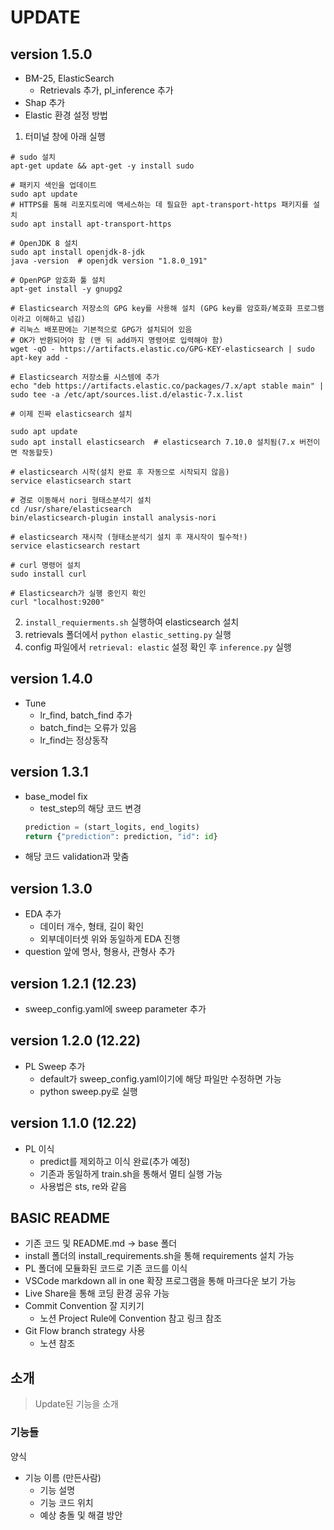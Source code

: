 # UPDATE
## version 1.5.0
* BM-25, ElasticSearch
  * Retrievals 추가, pl_inference 추가
* Shap 추가 
* Elastic 환경 설정 방법

1. 터미널 창에 아래 실행
~~~
# sudo 설치
apt-get update && apt-get -y install sudo

# 패키지 색인을 업데이트
sudo apt update
# HTTPS를 통해 리포지토리에 액세스하는 데 필요한 apt-transport-https 패키지를 설치
sudo apt install apt-transport-https

# OpenJDK 8 설치
sudo apt install openjdk-8-jdk
java -version  # openjdk version "1.8.0_191"

# OpenPGP 암호화 툴 설치
apt-get install -y gnupg2

# Elasticsearch 저장소의 GPG key를 사용해 설치 (GPG key를 암호화/복호화 프로그램이라고 이해하고 넘김)
# 리눅스 배포판에는 기본적으로 GPG가 설치되어 있음
# OK가 반환되어야 함 (맨 뒤 add까지 명령어로 입력해야 함)
wget -qO - https://artifacts.elastic.co/GPG-KEY-elasticsearch | sudo apt-key add -  

# Elasticsearch 저장소를 시스템에 추가
echo "deb https://artifacts.elastic.co/packages/7.x/apt stable main" | sudo tee -a /etc/apt/sources.list.d/elastic-7.x.list

# 이제 진짜 elasticsearch 설치

sudo apt update
sudo apt install elasticsearch  # elasticsearch 7.10.0 설치됨(7.x 버전이면 작동할듯)

# elasticsearch 시작(설치 완료 후 자동으로 시작되지 않음)
service elasticsearch start

# 경로 이동해서 nori 형태소분석기 설치
cd /usr/share/elasticsearch
bin/elasticsearch-plugin install analysis-nori

# elasticsearch 재시작 (형태소분석기 설치 후 재시작이 필수적!)
service elasticsearch restart

# curl 명령어 설치
sudo install curl

# Elasticsearch가 실행 중인지 확인
curl "localhost:9200"
~~~
2. `install_requierments.sh` 실행하여 elasticsearch 설치
3. retrievals 폴더에서 `python elastic_setting.py` 실행
4. config 파일에서 `retrieval: elastic` 설정 확인 후 `inference.py` 실행

## version 1.4.0
* Tune 
  * lr_find, batch_find 추가
  * batch_find는 오류가 있음
  * lr_find는 정상동작
## version 1.3.1
* base_model fix
  * test_step의 해당 코드 변경
  ~~~python
  prediction = (start_logits, end_logits)
  return {"prediction": prediction, "id": id}
  ~~~
 * 해당 코드 validation과 맞춤

## version 1.3.0
* EDA 추가
  * 데이터 개수, 형태, 길이 확인
  * 외부데이터셋 위와 동일하게 EDA 진행
* question 앞에 명사, 형용사, 관형사 추가

## version 1.2.1 (12.23)
* sweep_config.yaml에 sweep parameter 추가

## version 1.2.0 (12.22)
* PL Sweep 추가
  * default가 sweep_config.yaml이기에 해당 파일만 수정하면 가능
  * python sweep.py로 실행

## version 1.1.0 (12.22)
* PL 이식
  * predict를 제외하고 이식 완료(추가 예정)
  * 기존과 동일하게 train.sh을 통해서 멀티 실행 가능
  * 사용법은 sts, re와 같음

## BASIC README
* 기존 코드 및 README.md -> base 폴더
* install 폴더의 install_requirements.sh을 통해 requirements 설치 가능
* PL 폴더에 모듈화된 코드로 기존 코드를 이식
* VSCode markdown all in one 확장 프로그램을 통해 마크다운 보기 가능
* Live Share을 통해 코딩 환경 공유 가능
* Commit Convention 잘 지키기
  * 노션 Project Rule에 Convention 참고 링크 참조
* Git Flow branch strategy 사용
  * 노션 참조
## 소개

> Update된 기능을 소개

### 기능들
양식

* 기능 이름 (만든사람)
  * 기능 설명
  * 기능 코드 위치
  * 예상 충돌 및 해결 방안
